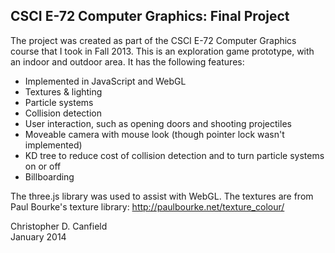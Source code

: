## CSCI E-72 Computer Graphics: Final Project

The project was created as part of the CSCI E-72 Computer Graphics course that I took in Fall 2013. This is an exploration game prototype, with an indoor and outdoor area. It has the following features:

- Implemented in JavaScript and WebGL
- Textures & lighting
- Particle systems
- Collision detection
- User interaction, such as opening doors and shooting projectiles
- Moveable camera with mouse look (though pointer lock wasn't implemented)
- KD tree to reduce cost of collision detection and to turn particle systems on or off
- Billboarding

The three.js library was used to assist with WebGL. The textures are from Paul Bourke's texture library: http://paulbourke.net/texture_colour/

Christopher D. Canfield<br>
January 2014
